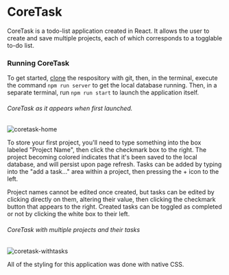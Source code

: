 # CoreTask

CoreTask is a todo-list application created in React. It allows the user to create and save multiple projects, each of which corresponds to a togglable to-do list. 

### Running CoreTask

To get started, [clone](https://git-scm.com/docs/git-clone) the respository with git, then, in the terminal, execute the command `npm run server` to get the local database running. Then, in a separate terminal, run `npm run start` to launch the application itself.

###### CoreTask as it appears when first launched.
![coretask-home](https://user-images.githubusercontent.com/104338788/230452414-93702b79-698b-4b1a-8274-7dfa5c7f43de.png)

To store your first project, you'll need to type something into the box labeled "Project Name", then click the checkmark box to the right. The project becoming colored indicates that it's been saved to the local database, and will persist upon page refresh. Tasks can be added by typing into the "add a task..." area within a project, then pressing the + icon to the left.

Project names cannot be edited once created, but tasks can be edited by clicking directly on them, altering their value, then clicking the checkmark button that appears to the right. Created tasks can be toggled as completed or not by clicking the white box to their left.

###### CoreTask with multiple projects and their tasks
![coretask-withtasks](https://user-images.githubusercontent.com/104338788/230452446-2b35c692-55eb-4c94-8309-4bbbf12a7175.png)

All of the styling for this application was done with native CSS.
